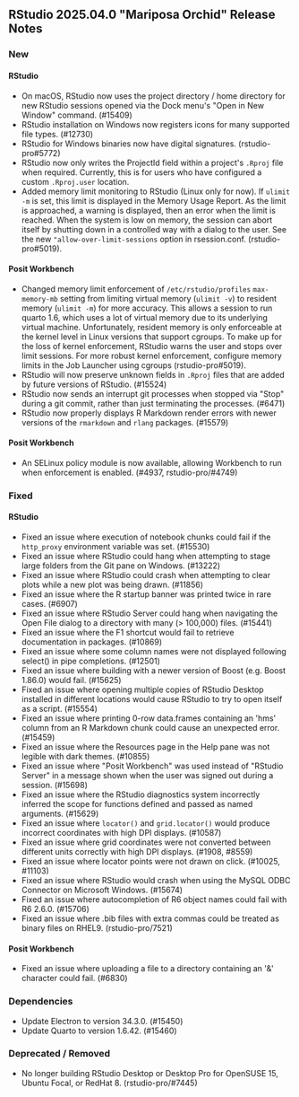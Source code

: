 ## RStudio 2025.04.0 "Mariposa Orchid" Release Notes

### New
#### RStudio
- On macOS, RStudio now uses the project directory / home directory for new RStudio sessions opened via the Dock menu's "Open in New Window" command. (#15409)
- RStudio installation on Windows now registers icons for many supported file types. (#12730)
- RStudio for Windows binaries now have digital signatures. (rstudio-pro#5772)
- RStudio now only writes the ProjectId field within a project's `.Rproj` file when required. Currently, this is for users who have configured a custom `.Rproj.user` location.
- Added memory limit monitoring to RStudio (Linux only for now). If `ulimit -m` is set, this limit is displayed in the Memory Usage Report. As the limit is approached, a warning is displayed, then an error when the limit is reached. When the system is low on memory, the session can abort itself by shutting down in a controlled way with a dialog to the user. See the new `"allow-over-limit-sessions` option in rsession.conf. (rstudio-pro#5019).

#### Posit Workbench
- Changed memory limit enforcement of `/etc/rstudio/profiles` `max-memory-mb` setting from limiting virtual memory (`ulimit -v`) to resident memory (`ulimit -m`) for more accuracy. This allows a session to run quarto 1.6, which uses a lot of virtual memory due to its underlying virtual machine. Unfortunately, resident memory is only enforceable at the kernel level in Linux versions that support cgroups. To make up for the loss of kernel enforcement, RStudio warns the user and stops over limit sessions. For more robust kernel enforcement, configure memory limits in the Job Launcher using cgroups (rstudio-pro#5019).
- RStudio will now preserve unknown fields in `.Rproj` files that are added by future versions of RStudio. (#15524)
- RStudio now sends an interrupt git processes when stopped via "Stop" during a git commit, rather than just terminating the processes. (#6471)
- RStudio now properly displays R Markdown render errors with newer versions of the `rmarkdown` and `rlang` packages. (#15579)

#### Posit Workbench
- An SELinux policy module is now available, allowing Workbench to run when enforcement is enabled. (#4937, rstudio-pro/#4749)

### Fixed
#### RStudio

- Fixed an issue where execution of notebook chunks could fail if the `http_proxy` environment variable was set. (#15530)
- Fixed an issue where RStudio could hang when attempting to stage large folders from the Git pane on Windows. (#13222)
- Fixed an issue where RStudio could crash when attempting to clear plots while a new plot was being drawn. (#11856)
- Fixed an issue where the R startup banner was printed twice in rare cases. (#6907)
- Fixed an issue where RStudio Server could hang when navigating the Open File dialog to a directory with many (> 100,000) files. (#15441)
- Fixed an issue where the F1 shortcut would fail to retrieve documentation in packages. (#10869)
- Fixed an issue where some column names were not displayed following select() in pipe completions. (#12501)
- Fixed an issue where building with a newer version of Boost (e.g. Boost 1.86.0) would fail. (#15625)
- Fixed an issue where opening multiple copies of RStudio Desktop installed in different locations would cause RStudio to try to open itself as a script. (#15554)
- Fixed an issue where printing 0-row data.frames containing an 'hms' column from an R Markdown chunk could cause an unexpected error. (#15459)
- Fixed an issue where the Resources page in the Help pane was not legible with dark themes. (#10855)
- Fixed an issue where "Posit Workbench" was used instead of "RStudio Server" in a message shown when the user was signed out during a session. (#15698)
- Fixed an issue where the RStudio diagnostics system incorrectly inferred the scope for functions defined and passed as named arguments. (#15629)
- Fixed an issue where `locator()` and `grid.locator()` would produce incorrect coordinates with high DPI displays. (#10587)
- Fixed an issue where grid coordinates were not converted between different units correctly with high DPI displays. (#1908, #8559)
- Fixed an issue where locator points were not drawn on click. (#10025, #11103)
- Fixed an issue where RStudio would crash when using the MySQL ODBC Connector on Microsoft Windows. (#15674)
- Fixed an issue where autocompletion of R6 object names could fail with R6 2.6.0. (#15706)
- Fixed an issue where .bib files with extra commas could be treated as binary files on RHEL9. (rstudio-pro/7521)

#### Posit Workbench
- Fixed an issue where uploading a file to a directory containing an '&' character could fail. (#6830)

### Dependencies
- Update Electron to version 34.3.0. (#15450)
- Update Quarto to version 1.6.42. (#15460)

### Deprecated / Removed
- No longer building RStudio Desktop or Desktop Pro for OpenSUSE 15, Ubuntu Focal, or RedHat 8. (rstudio-pro/#7445)
